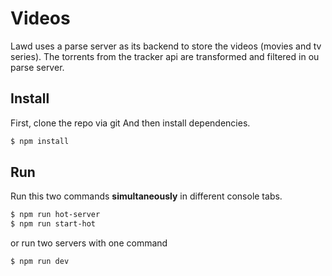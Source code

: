 # Videos
Lawd uses a parse server as its backend to store the videos (movies and tv series).
The torrents from the tracker api are transformed and filtered in ou parse server.

## Install

First, clone the repo via git
And then install dependencies.

```bash
$ npm install
```

## Run

Run this two commands __simultaneously__ in different console tabs.

```bash
$ npm run hot-server
$ npm run start-hot
```

or run two servers with one command

```bash
$ npm run dev
```
